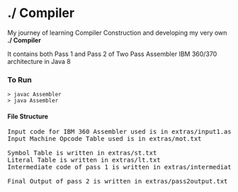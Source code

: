 # ./ Compiler
My journey of learning Compiler Construction and developing my very own **./ Compiler**

It contains both Pass 1 and Pass 2 of Two Pass Assembler IBM 360/370 architecture in Java 8    

### To Run
```
> javac Assembler
> java Assembler
```
#### File Structure
<pre>
Input code for IBM 360 Assembler used is in extras/input1.asm  
Input Machine Opcode Table used is in extras/mot.txt  

Symbol Table is written in extras/st.txt  
Literal Table is written in extras/lt.txt  
Intermediate code of pass 1 is written in extras/intermediate_pass1.txt  

Final Output of pass 2 is written in extras/pass2output.txt</pre>
